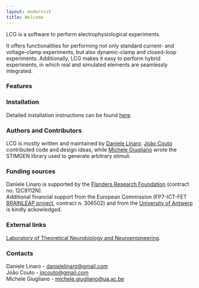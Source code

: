 ```yaml
---
layout: modernist
title: Welcome
---
```


LCG is a software to perform electrophysiological experiments.

It offers functionalities for performing not only standard current- and voltage-clamp
experiments, but also dynamic-clamp and closed-loop experiments. Additionally, LCG makes
it easy to perform hybrid experiments, in which real and simulated elements are seamlessly
integrated.

### Features

### Installation
Detailed installation instructions can be found [here](installation.html).

### Authors and Contributors
LCG is mostly written and maintained by [Daniele Linaro](mailto:danielelinaro@gmail.com).
[João Couto](mailto:jpcouto@gmail.com) contributed code and design ideas, while [Michele
Giugliano](mailto:michele.giugliano@ua.ac.be) wrote the STIMGEN library used to generate arbitrary stimuli.

### Funding sources
Daniele Linaro is supported by the [Flanders Research
Foundation](http://www.fwo.be/) (contract no. 12C9112N).  
Additional financial support from the European Commission
(FP7-ICT-FET [BRAINLEAP project](http://www.brainleap.eu/), contract
n. 306502) and from the [University of Antwerp](http://www.ua.ac.be/)
is kindly ackowledged.

### External links
[Laboratory of Theoretical Neurobiology and Neuroengineering](http://www.tnb.ua.ac.be/).

### Contacts
Daniele Linaro - <danielelinaro@gmail.com>  
Jo&atilde;o Couto - <jpcouto@gmail.com>  
Michele Giugliano - <michele.giugliano@ua.ac.be>


